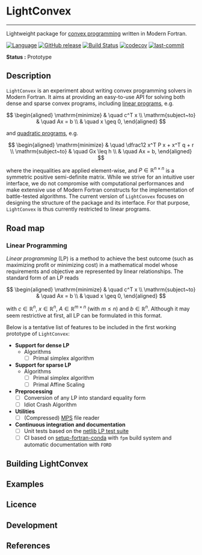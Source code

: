 # LightConvex

---

Lightweight package for [convex programming](https://en.wikipedia.org/wiki/Convex_optimization) written in Modern Fortran.

[![Language](https://img.shields.io/badge/-Fortran-734f96?logo=fortran&logoColor=white)](https://github.com/topics/fortran)
[![GitHub release](https://img.shields.io/github/release/loiseaujc/LightConvex.svg)](https://github.com/loiseaujc/LightConvex/releases/latest)
[![Build Status](https://github.com/loiseaujc/LightConvex/actions/workflows/ci.yml/badge.svg)](https://github.com/loiseaujc/LightConvex/actions)
[![codecov](https://codecov.io/gh/loiseaujc/LightConvex/branch/main/graph/badge.svg)](https://codecov.io/gh/loiseaujc/LightConvex)
[![last-commit](https://img.shields.io/github/last-commit/loiseaujc/LightConvex)](https://github.com/loiseaujc/LightConvex/commits/main)

**Status :** Prototype

## Description

`LightConvex` is an experiment about writing convex programming solvers in Modern Fortran. It aims at providing an easy-to-use API for solving both dense and sparse convex programs, including [linear programs](https://en.wikipedia.org/wiki/Linear_programming), e.g.

$$
\begin{aligned}
    \mathrm{minimize}   &   \quad   c^T x \\
    \mathrm{subject~to} &   \quad   Ax = b \\
                        &   \quad   x \geq 0,
\end{aligned}
$$

and [quadratic programs](https://en.wikipedia.org/wiki/Quadratic_programming), e.g.

$$
\begin{aligned}
    \mathrm{minimize}   &   \quad   \dfrac12 x^T P x + x^T q + r \\
    \mathrm{subject~to} &   \quad   Gx \leq h \\
                        &   \quad   Ax = b,
\end{aligned}
$$

where the inequalities are applied element-wise, and $P \in \mathbb{R}^{n \times n}$ is a symmetric positive semi-definite matrix.
While we strive for an intuitive user interface, we do not compromise with computational performances and make extensive use of Modern Fortran constructs for the implementation of battle-tested algorithms. The current version of `LightConvex` focuses on designing the structure of the package and its interface. For that purpose, `LightConvex` is thus currently restricted to linear programs.


## Road map

### Linear Programming

*Linear programming* (LP) is a method to achieve the best outcome (such as maximizing profit or minimizing cost) in a mathematical model whose requirements and objective are represented by linear relationships. The standard form of an LP reads

$$
\begin{aligned}
    \mathrm{minimize}   &   \quad   c^T x   \\
    \mathrm{subject~to} &   \quad   Ax = b  \\
                        &   \quad   x \geq 0,
\end{aligned}
$$

with $c \in \mathbb{R}^n$, $x \in \mathbb{R}^n$, $A \in \mathbb{R}^{m \times n}$ (with $m \leq n$) and $b \in \mathbb{R}^n$. Although it may seem restrictive at first, all LP can be formulated in this format.

Below is a tentative list of features to be included in the first working prototype of `LightConvex`:

- **Support for dense LP**
    - Algorithms
        - [ ] Primal simplex algorithm
- **Support for sparse LP**
    - Algorithms
        - [ ] Primal simplex algorithm
        - [ ] Primal Affine Scaling
- **Preprocessing**
    - [ ] Conversion of any LP into standard equality form
    - [ ] Idiot Crash Algorithm
- **Utilities**
    - [ ] (Compressed) [MPS](https://en.wikipedia.org/wiki/MPS_(format)) file reader
- **Continuous integration and documentation**
    - [ ] Unit tests based on the [netlib LP test suite](https://www.netlib.org/lp)
    - [ ] CI based on [setup-fortran-conda](https://github.com/gha3mi/setup-fortran-conda) with `fpm` build system and automatic documentation with `FORD`

## Building LightConvex

## Examples

## Licence

## Development

## References
